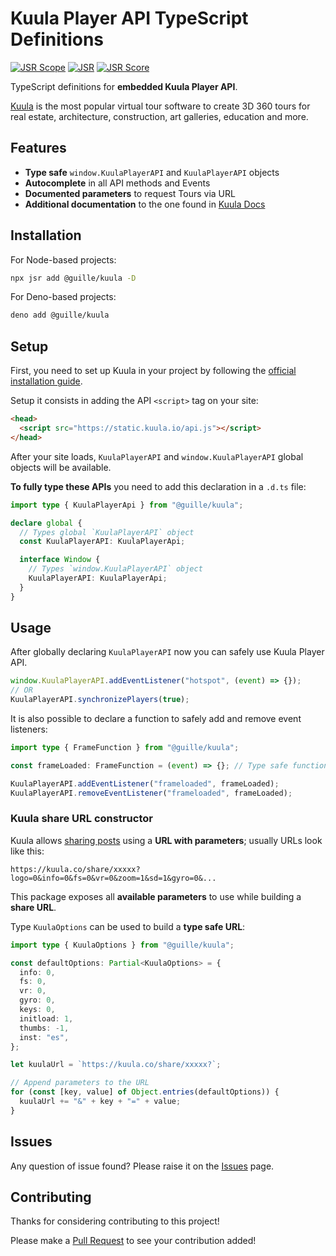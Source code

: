 # Kuula Player API TypeScript Definitions

[![JSR Scope](https://jsr.io/badges/@guille)](https://jsr.io/@guille)
[![JSR](https://jsr.io/badges/@guille/kuula)](https://jsr.io/@guille/kuula)
[![JSR Score](https://jsr.io/badges/@guille/kuula/score)](https://jsr.io/@guille/kuula/score)

TypeScript definitions for **embedded Kuula Player API**.

[Kuula](https://kuula.co/) is the most popular virtual tour software to create
3D 360 tours for real estate, architecture, construction, art galleries,
education and more.

## Features

- **Type safe** `window.KuulaPlayerAPI` and `KuulaPlayerAPI` objects
- **Autocomplete** in all API methods and Events
- **Documented parameters** to request Tours via URL
- **Additional documentation** to the one found in
  [Kuula Docs](https://kuula.co/support)

## Installation

For Node-based projects:

```bash
npx jsr add @guille/kuula -D
```

For Deno-based projects:

```bash
deno add @guille/kuula
```

## Setup

First, you need to set up Kuula in your project by following the
[official installation guide](https://kuula.co/help/getting-started-api).

Setup it consists in adding the API `<script>` tag on your site:

```html
<head>
  <script src="https://static.kuula.io/api.js"></script>
</head>
```

After your site loads, `KuulaPlayerAPI` and `window.KuulaPlayerAPI` global
objects will be available.

**To fully type these APIs** you need to add this declaration in a `.d.ts` file:

```ts
import type { KuulaPlayerApi } from "@guille/kuula";

declare global {
  // Types global `KuulaPlayerAPI` object
  const KuulaPlayerAPI: KuulaPlayerApi;

  interface Window {
    // Types `window.KuulaPlayerAPI` object
    KuulaPlayerAPI: KuulaPlayerApi;
  }
}
```

## Usage

After globally declaring `KuulaPlayerAPI` now you can safely use Kuula Player
API.

```ts
window.KuulaPlayerAPI.addEventListener("hotspot", (event) => {});
// OR
KuulaPlayerAPI.synchronizePlayers(true);
```

It is also possible to declare a function to safely add and remove event
listeners:

```ts
import type { FrameFunction } from "@guille/kuula";

const frameLoaded: FrameFunction = (event) => {}; // Type safe function and parameter

KuulaPlayerAPI.addEventListener("frameloaded", frameLoaded);
KuulaPlayerAPI.removeEventListener("frameloaded", frameLoaded);
```

### Kuula share URL constructor

Kuula allows [sharing posts](https://kuula.co/help/share-embed) using a **URL
with parameters**; usually URLs look like this:

```
https://kuula.co/share/xxxxx?logo=0&info=0&fs=0&vr=0&zoom=1&sd=1&gyro=0&...
```

This package exposes all **available parameters** to use while building a
**share URL**.

Type `KuulaOptions` can be used to build a **type safe URL**:

```ts
import type { KuulaOptions } from "@guille/kuula";

const defaultOptions: Partial<KuulaOptions> = {
  info: 0,
  fs: 0,
  vr: 0,
  gyro: 0,
  keys: 0,
  initload: 1,
  thumbs: -1,
  inst: "es",
};

let kuulaUrl = `https://kuula.co/share/xxxxx?`;

// Append parameters to the URL
for (const [key, value] of Object.entries(defaultOptions)) {
  kuulaUrl += "&" + key + "=" + value;
}
```

## Issues

Any question of issue found? Please raise it on the
[Issues](https://github.com/guilledll/kuula/issues) page.

## Contributing

Thanks for considering contributing to this project!

Please make a [Pull Request](https://github.com/guilledll/kuula/pulls) to see
your contribution added!
